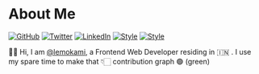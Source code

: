 # About Me

[![GitHub](https://img.shields.io/badge/GitHub-%40lemokami-239a3b.svg)](https://github.com/lemokami)
[![Twitter](https://img.shields.io/badge/Twitter-%40lemokami-58a1f2.svg)](https://twitter.com/lemokami)
[![LinkedIn](https://img.shields.io/badge/Linked-in-0c66c3.svg)](https://www.linkedin.com/in/lemokami/)
[![Style](https://img.shields.io/badge/Dark%20Mode-111111.svg#gh-dark-mode-only)](https://github.com/settings/appearance#gh-dark-mode-only)
[![Style](https://img.shields.io/badge/Light%20Mode-efefef.svg#gh-light-mode-only)](https://github.com/settings/appearance#gh-light-mode-only)


👋🏻 Hi, I am [@lemokami](https://github.com/lemokami), a Frontend Web Developer residing in 🇮🇳 . I use my spare time to make that 👇🏻 contribution graph 🟢 (green)

